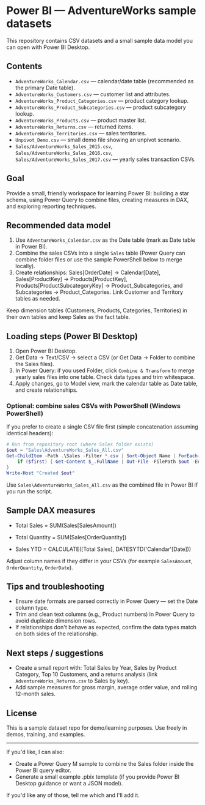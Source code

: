 # Power BI — AdventureWorks sample datasets

This repository contains CSV datasets and a small sample data model you can open with Power BI Desktop.

## Contents

- `AdventureWorks_Calendar.csv` — calendar/date table (recommended as the primary Date table).
- `AdventureWorks_Customers.csv` — customer list and attributes.
- `AdventureWorks_Product_Categories.csv` — product category lookup.
- `AdventureWorks_Product_Subcategories.csv` — product subcategory lookup.
- `AdventureWorks_Products.csv` — product master list.
- `AdventureWorks_Returns.csv` — returned items.
- `AdventureWorks_Territories.csv` — sales territories.
- `Unpivot_Demo.csv` — small demo file showing an unpivot scenario.
- `Sales/AdventureWorks_Sales_2015.csv`, `Sales/AdventureWorks_Sales_2016.csv`, `Sales/AdventureWorks_Sales_2017.csv` — yearly sales transaction CSVs.

## Goal

Provide a small, friendly workspace for learning Power BI: building a star schema, using Power Query to combine files, creating measures in DAX, and exploring reporting techniques.

## Recommended data model

1. Use `AdventureWorks_Calendar.csv` as the Date table (mark as Date table in Power BI).
2. Combine the sales CSVs into a single `Sales` table (Power Query can combine folder files or use the sample PowerShell below to merge locally).
3. Create relationships: Sales[OrderDate] -> Calendar[Date], Sales[ProductKey] -> Products[ProductKey], Products[ProductSubcategoryKey] -> Product_Subcategories, and Subcategories -> Product_Categories. Link Customer and Territory tables as needed.

Keep dimension tables (Customers, Products, Categories, Territories) in their own tables and keep Sales as the fact table.

## Loading steps (Power BI Desktop)

1. Open Power BI Desktop.
2. Get Data -> Text/CSV -> select a CSV (or Get Data -> Folder to combine the Sales files).
3. In Power Query: if you used Folder, click `Combine & Transform` to merge yearly sales files into one table. Check data types and trim whitespace.
4. Apply changes, go to Model view, mark the calendar table as Date table, and create relationships.

### Optional: combine sales CSVs with PowerShell (Windows PowerShell)
If you prefer to create a single CSV file first (simple concatenation assuming identical headers):

```powershell
# Run from repository root (where Sales folder exists)
$out = "Sales\AdventureWorks_Sales_All.csv"
Get-ChildItem -Path .\Sales -Filter *.csv | Sort-Object Name | ForEach-Object -Begin { $first = $true } -Process {
    if ($first) { Get-Content $_.FullName | Out-File -FilePath $out -Encoding utf8; $first = $false } else { Get-Content $_.FullName | Select-Object -Skip 1 | Out-File -FilePath $out -Append -Encoding utf8 }
}
Write-Host "Created $out"
```

Use `Sales\AdventureWorks_Sales_All.csv` as the combined file in Power BI if you run the script.

## Sample DAX measures

- Total Sales =
  SUM(Sales[SalesAmount])

- Total Quantity =
  SUM(Sales[OrderQuantity])

- Sales YTD =
  CALCULATE([Total Sales], DATESYTD('Calendar'[Date]))

Adjust column names if they differ in your CSVs (for example `SalesAmount`, `OrderQuantity`, `OrderDate`).

## Tips and troubleshooting

- Ensure date formats are parsed correctly in Power Query — set the Date column type.
- Trim and clean text columns (e.g., Product numbers) in Power Query to avoid duplicate dimension rows.
- If relationships don't behave as expected, confirm the data types match on both sides of the relationship.

## Next steps / suggestions

- Create a small report with: Total Sales by Year, Sales by Product Category, Top 10 Customers, and a returns analysis (link `AdventureWorks_Returns.csv` to Sales by key).
- Add sample measures for gross margin, average order value, and rolling 12-month sales.

## License

This is a sample dataset repo for demo/learning purposes. Use freely in demos, training, and examples.

---
If you'd like, I can also:

- Create a Power Query M sample to combine the Sales folder inside the Power BI query editor.
- Generate a small example .pbix template (if you provide Power BI Desktop guidance or want a JSON model).

If you'd like any of those, tell me which and I'll add it.
